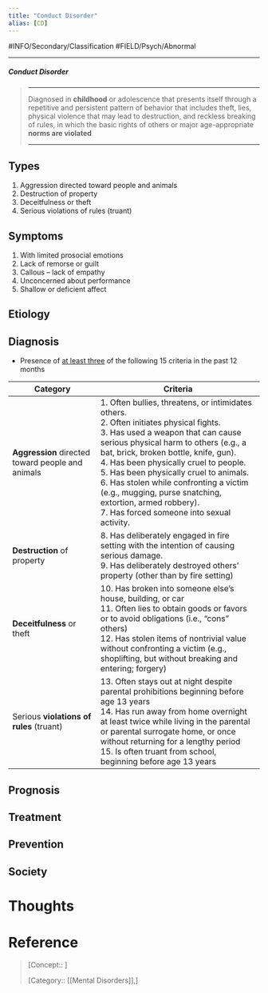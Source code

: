 ```yaml
---
title: "Conduct Disorder"
alias: [CD]
---
```



#INFO/Secondary/Classification #FIELD/Psych/Abnormal

---


##### Conduct Disorder
> ------------------------------------------------------------
> Diagnosed in **childhood** or adolescence that presents itself through a repetitive and persistent pattern of behavior that includes theft, lies, physical violence that may lead to destruction, and reckless breaking of rules, in which the basic rights of others or major age-appropriate **norms are violated**
>
> ------------------------------------------------------------

## Types

1. Aggression directed toward people and animals
2. Destruction of property
3. Deceitfulness or theft
4. Serious violations of rules (truant)

## Symptoms

1. With limited prosocial emotions
2. Lack of remorse or guilt
3. Callous – lack of empathy
4. Unconcerned about performance
5. Shallow or deficient affect

## Etiology

## Diagnosis

- Presence of <u>at least three</u> of the following 15 criteria in the past 12 months

| Category | Criteria |
|-----------|-----------|
| **Aggression** directed toward people and animals | 1. Often bullies, threatens, or intimidates others.  <br> 2. Often initiates physical fights.  <br> 3. Has used a weapon that can cause serious physical harm to others (e.g., a bat, brick, broken bottle, knife, gun). <br> 4. Has been physically cruel to people. <br> 5. Has been physically cruel to animals.  <br> 6. Has stolen while confronting a victim (e.g., mugging, purse snatching, extortion, armed robbery).  <br> 7. Has forced someone into sexual activity. |
| **Destruction** of property | 8. Has deliberately engaged in fire setting with the intention of causing serious damage. <br> 9. Has deliberately destroyed others’ property (other than by fire setting) |
| **Deceitfulness** or theft | 10. Has broken into someone else’s house, building, or car  <br> 11. Often lies to obtain goods or favors or to avoid obligations (i.e., “cons” others)  <br> 12. Has stolen items of nontrivial value without confronting a victim (e.g., shoplifting, but without breaking and entering; forgery) |
| Serious **violations of rules** (truant) | 13. Often stays out at night despite parental prohibitions beginning before age 13 years  <br> 14. Has run away from home overnight at least twice while living in the parental or parental surrogate home, or once without returning for a lengthy period  <br> 15. Is often truant from school, beginning before age 13 years |


## Prognosis

## Treatment

## Prevention

## Society

# Thoughts

# Reference


> [Concept:: ]
>
> [Category:: [[Mental Disorders]],]
